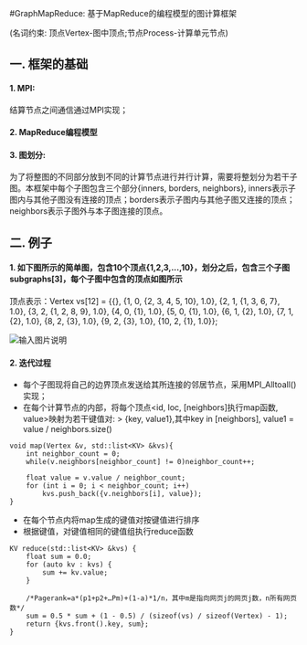#GraphMapReduce: 基于MapReduce的编程模型的图计算框架

(名词约束: 顶点Vertex-图中顶点;节点Process-计算单元节点)
## 一. 框架的基础
#### 1. MPI:
结算节点之间通信通过MPI实现；
#### 2. MapReduce编程模型
#### 3. 图划分:
为了将整图的不同部分放到不同的计算节点进行并行计算，需要将整划分为若干子图。本框架中每个子图包含三个部分{inners, borders, neighbors}, inners表示子图内与其他子图没有连接的顶点；borders表示子图内与其他子图又连接的顶点；neighbors表示子图外与本子图连接的顶点。

## 二. 例子
#### 1. 如下图所示的简单图，包含10个顶点{1,2,3,...,10}，划分之后，包含三个子图subgraphs[3]，每个子图中包含的顶点如图所示
顶点表示：Vertex vs[12] = {{}, {1, 0, {2, 3, 4, 5, 10}, 1.0}, {2, 1, {1, 3, 6, 7}, 1.0}, 
                             {3, 2, {1, 2, 8, 9}, 1.0},
                             {4, 0, {1}, 1.0}, {5, 0, {1}, 1.0}, {6, 1, {2}, 1.0}, {7, 1, {2}, 1.0},
                             {8, 2, {3}, 1.0}, {9, 2, {3}, 1.0}, {10, 2, {1}, 1.0}};

![输入图片说明](http://git.oschina.net/uploads/images/2016/0111/165752_c1b26e30_496314.png "简单图划分示意图")

#### 2. 迭代过程

- 每个子图现将自己的边界顶点发送给其所连接的邻居节点，采用MPI_Alltoall()实现；
- 在每个计算节点的内部，将每个顶点<id, loc, [neighbors]执行map函数, value>映射为若干键值对:
          > {key, value1},其中key in [neighbors], value1 = value / neighbors.size()
```
void map(Vertex &v, std::list<KV> &kvs){
    int neighbor_count = 0;
    while(v.neighbors[neighbor_count] != 0)neighbor_count++;

    float value = v.value / neighbor_count;
    for (int i = 0; i < neighbor_count; i++)
        kvs.push_back({v.neighbors[i], value});
}
```
- 在每个节点内将map生成的键值对按键值进行排序
- 根据键值，对键值相同的键值组执行reduce函数
```
KV reduce(std::list<KV> &kvs) {
    float sum = 0.0;
    for (auto kv : kvs) {
        sum += kv.value;
    }

    /*Pagerank=a*(p1+p2+…Pm)+(1-a)*1/n，其中m是指向网页j的网页j数，n所有网页数*/
    sum = 0.5 * sum + (1 - 0.5) / (sizeof(vs) / sizeof(Vertex) - 1); 
    return {kvs.front().key, sum};
}
```